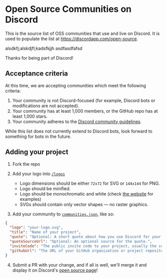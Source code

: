 # Open Source Communities on Discord

This is the source list of OSS communities that use and live on Discord. It is used to populate the list at https://discordapp.com/open-source.


alsdkfj;alskdjfl;kadsfkjjh
asdfasdfafsd

Thanks for being part of Discord!

## Acceptance criteria

At this time, we are accepting communities which meet the following criteria:

1.  Your community is not Discord-focused (for example, Discord bots or modifications are not accepted).
2.  Your community has at least 1,000 members, or the GitHub repo has at least 1,000 stars.
3.  Your community adheres to the [Discord community guidelines](https://discordapp.com/guidelines).

While this list does not currently extend to Discord bots, look forward to something for bots in the future.

## Adding your project

1.  Fork the repo
2.  Add your logo into [`/logos`](https://github.com/discordapp/discord-open-source/tree/master/logos)

    * Logo dimensions should be either `72x72` for SVG or `144x144` for PNG.
    * Logo should be minified.
    * Logo should be monochromatic and white (check [the website](https://discordapp.com/open-source) for examples)
    * SVGs should contain only vector shapes — no raster graphics.

3.  Add your community to [`communities.json`](https://github.com/discordapp/discord-open-source/blob/master/communities.json), like so:

```json
{
  "logo": "your-logo.svg",
  "title": "Name of your project",
  "quote": "Optional: A short quote about how you use Discord for your project.",
  "quoteSourceUrl": "Optional: An optional source for the quote.",
  "inviteCode": "The public invite code to your project, usually the code after https://discord.gg/",
  "githubUrl": "The URL of your GitHub organization or project repository."
}
```

4.  Submit a PR with your change, and if all is well, we'll merge it and display it on Discord's [open source page](https://discordapp.com/open-source)!
